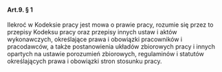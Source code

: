 #### Art.9. § 1

Ilekroć w Kodeksie pracy jest mowa o prawie pracy, rozumie się przez to przepisy Kodeksu pracy oraz przepisy innych ustaw i aktów wykonawczych, określające prawa i obowiązki pracowników i pracodawców, a także postanowienia układów zbiorowych pracy i innych opartych na ustawie porozumień zbiorowych, regulaminów i statutów określających prawa i obowiązki stron stosunku pracy.
